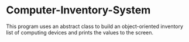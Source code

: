 # Computer-Inventory-System
This program uses an abstract class to build an object-oriented inventory list of computing devices and prints the values to the screen. 
